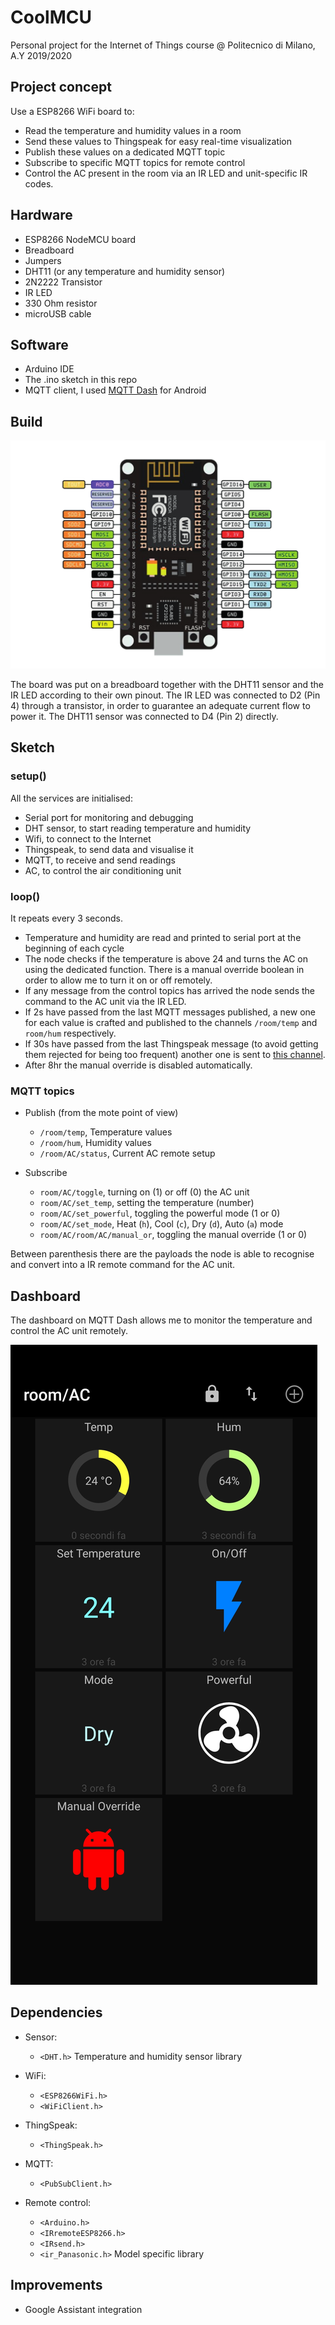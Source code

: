 # CoolMCU
Personal project for the Internet of Things course @ Politecnico di Milano, A.Y 2019/2020

## Project concept

Use a ESP8266 WiFi board to:

* Read the temperature and humidity values in a room
* Send these values to Thingspeak for easy real-time visualization
* Publish these values on a dedicated MQTT topic
* Subscribe to specific MQTT topics for remote control
* Control the AC present in the room via an IR LED and unit-specific IR codes.

## Hardware

* ESP8266 NodeMCU board
* Breadboard
* Jumpers
* DHT11 (or any temperature and humidity sensor)
* 2N2222 Transistor
* IR LED
* 330 Ohm resistor
* microUSB cable

## Software

* Arduino IDE
* The .ino sketch in this repo
* MQTT client, I used [MQTT Dash](https://play.google.com/store/apps/details?id=net.routix.mqttdash&hl=en_US) for Android

## Build
![](report/pinout.png)

The board was put on a breadboard together with the DHT11 sensor and the IR LED according to their own pinout.
The IR LED was connected to D2 (Pin 4) through a transistor, in order to guarantee an adequate current flow to power it.
The DHT11 sensor was connected to D4 (Pin 2) directly.

## Sketch

### setup()

All the services are initialised:

* Serial port for monitoring and debugging
* DHT sensor, to start reading temperature and humidity
* Wifi, to connect to the Internet
* Thingspeak, to send data and visualise it
* MQTT, to receive and send readings
* AC, to control the air conditioning unit

### loop()
It repeats every 3 seconds.
* Temperature and humidity are read and printed to serial port at the beginning of each cycle
* The node checks if the temperature is above 24 and turns the AC on using the dedicated function. There is a manual override boolean in order to allow me to turn it on or off remotely.
* If any message from the control topics has arrived the node sends the command to the AC unit via the IR LED.
* If 2s have passed from the last MQTT messages published, a new one for each value is crafted and published to the channels `/room/temp` and `room/hum` respectively.
* If 30s have passed from the last Thingspeak message (to avoid getting them rejected for being too frequent) another one is sent to [this channel](https://thingspeak.com/channels/1092202).
* After 8hr the manual override is disabled automatically.

### MQTT topics
* Publish (from the mote point of view)
  * `/room/temp`, Temperature values
  * `/room/hum`, Humidity values
  * `/room/AC/status`, Current AC remote setup


* Subscribe
  * `room/AC/toggle`, turning on (1) or off (0) the AC unit
  * `room/AC/set_temp`, setting the temperature (number)
  * `room/AC/set_powerful`, toggling the powerful mode (1 or 0)
  * `room/AC/set_mode`, Heat (`h`), Cool (`c`), Dry (`d`), Auto (`a`) mode
  * `room/AC/room/AC/manual_or`, toggling the manual override (1 or 0)


Between parenthesis there are the payloads the node is able to recognise and convert into a IR remote command for the AC unit.

## Dashboard
The dashboard on MQTT Dash allows me to monitor the temperature and control the AC unit remotely.

![](report/mqtt_dash.jpg)

## Dependencies
* Sensor:
  * `<DHT.h>` Temperature and humidity sensor library


* WiFi:
  * `<ESP8266WiFi.h>`
  * `<WiFiClient.h>`


* ThingSpeak:
  * `<ThingSpeak.h>`


* MQTT:
  * `<PubSubClient.h>`


* Remote control:
  * `<Arduino.h>`
  * `<IRremoteESP8266.h>`
  * `<IRsend.h>`
  * `<ir_Panasonic.h>` Model specific library

## Improvements

* Google Assistant integration
